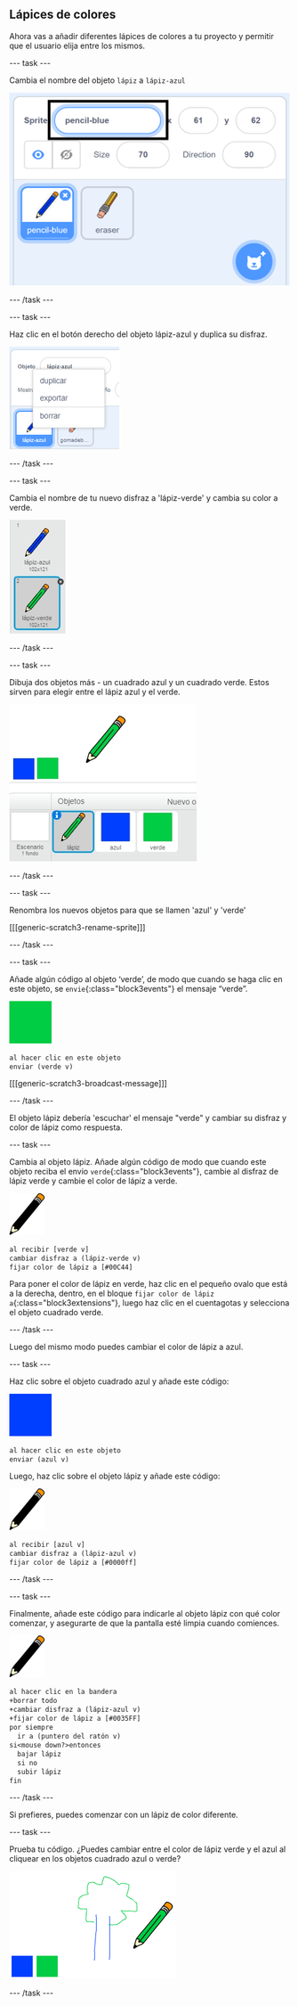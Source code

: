 ## Lápices de colores

Ahora vas a añadir diferentes lápices de colores a tu proyecto y permitir que el usuario elija entre los mismos.

\--- task \---

Cambia el nombre del objeto `lápiz` a ` lápiz-azul `

![renombrar-lápiz](images/rename-pencil.png)

\--- /task \---

\--- task \---

Haz clic en el botón derecho del objeto lápiz-azul y duplica su disfraz.

![captura de pantalla](images/paint-blue-duplicate.png)

\--- /task \---

\--- task \---

Cambia el nombre de tu nuevo disfraz a 'lápiz-verde' y cambia su color a verde.

![captura de pantalla](images/paint-pencil-green.png)

\--- /task \---

\--- task \---

Dibuja dos objetos más - un cuadrado azul y un cuadrado verde. Estos sirven para elegir entre el lápiz azul y el verde.

![captura de pantalla](images/paint-selectors.png)

\--- /task \---

\--- task \---

Renombra los nuevos objetos para que se llamen 'azul' y 'verde'

[[[generic-scratch3-rename-sprite]]]

\--- /task \---

\--- task \---

Añade algún código al objeto ‘verde’, de modo que cuando se haga clic en este objeto, se `envie`{:class="block3events"} el mensaje “verde”.

![cuadrado verde](images/green_square.png)

```blocks3
al hacer clic en este objeto
enviar (verde v)
```

[[[generic-scratch3-broadcast-message]]]

\--- /task \---

El objeto lápiz debería 'escuchar' el mensaje "verde" y cambiar su disfraz y color de lápiz como respuesta.

\--- task \---

Cambia al objeto lápiz. Añade algún código de modo que cuando este objeto reciba el envio `verde`{:class="block3events"}, cambie al disfraz de lápiz verde y cambie el color de lápiz a verde.

![lápiz](images/pencil.png)

```blocks3
al recibir [verde v]
cambiar disfraz a (lápiz-verde v)
fijar color de lápiz a [#00C44]
```

Para poner el color de lápiz en verde, haz clic en el pequeño ovalo que está a la derecha, dentro, en el bloque `fijar color de lápiz a`{:class="block3extensions"}, luego haz clic en el cuentagotas y selecciona el objeto cuadrado verde.

\--- /task \---

Luego del mismo modo puedes cambiar el color de lápiz a azul.

\--- task \---

Haz clic sobre el objeto cuadrado azul y añade este código:

![cuadrado azul](images/blue_square.png)

```blocks3
al hacer clic en este objeto
enviar (azul v)
```

Luego, haz clic sobre el objeto lápiz y añade este código:

![lápiz](images/pencil.png)

```blocks3
al recibir [azul v]
cambiar disfraz a (lápiz-azul v)
fijar color de lápiz a [#0000ff]
```

\--- /task \---

\--- task \---

Finalmente, añade este código para indicarle al objeto lápiz con qué color comenzar, y asegurarte de que la pantalla esté limpia cuando comiences.

![lápiz](images/pencil.png)

```blocks3
al hacer clic en la bandera
+borrar todo
+cambiar disfraz a (lápiz-azul v)
+fijar color de lápiz a [#0035FF]
por siempre
  ir a (puntero del ratón v)
si<mouse down?>entonces
  bajar lápiz
  si no 
  subir lápiz
fin
```

\--- /task \---

Si prefieres, puedes comenzar con un lápiz de color diferente.

\--- task \---

Prueba tu código. ¿Puedes cambiar entre el color de lápiz verde y el azul al cliquear en los objetos cuadrado azul o verde?

![captura de pantalla](images/paint-pens-test.png)

\--- /task \---